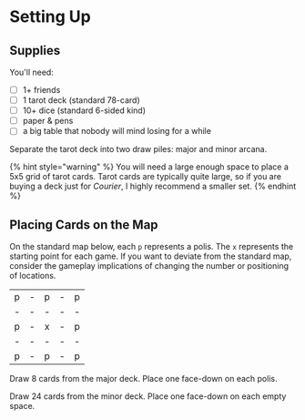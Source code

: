 # Setting Up

## Supplies

You'll need:

* [ ] 1+ friends
* [ ] 1 tarot deck \(standard 78-card\)
* [ ] 10+ dice \(standard 6-sided kind\)
* [ ] paper & pens
* [ ] a big table that nobody will mind losing for a while

Separate the tarot deck into two draw piles: major and minor arcana.

{% hint style="warning" %}
You will need a large enough space to place a 5x5 grid of tarot cards. Tarot cards are typically quite large, so if you are buying a deck just for _Courier_, I highly recommend a smaller set.
{% endhint %}

## Placing Cards on the Map

On the standard map below, each `p` represents a polis. The `x` represents the starting point for each game. If you want to deviate from the standard map, consider the gameplay implications of changing the number or positioning of locations.

|  |  |  |  |  |
| :---: | :---: | :---: | :---: | :---: |
| p | - | p | - | p |
| - | - | - | - | - |
| p | - | x | - | p |
| - | - | - | - | - |
| p | - | p | - | p |

Draw 8 cards from the major deck. Place one face-down on each polis.

Draw 24 cards from the minor deck. Place one face-down on each empty space.

